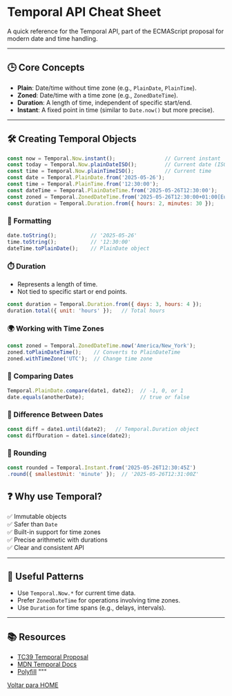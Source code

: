 # Temporal API Cheat Sheet

A quick reference for the Temporal API, part of the ECMAScript proposal for modern date and time handling.

---

## 🕒 Core Concepts

- **Plain**: Date/time without time zone (e.g., `PlainDate`, `PlainTime`).
- **Zoned**: Date/time with a time zone (e.g., `ZonedDateTime`).
- **Duration**: A length of time, independent of specific start/end.
- **Instant**: A fixed point in time (similar to `Date.now()` but more precise).

---

## 🛠️ Creating Temporal Objects

```javascript
const now = Temporal.Now.instant();                // Current instant
const today = Temporal.Now.plainDateISO();         // Current date (ISO calendar)
const time = Temporal.Now.plainTimeISO();          // Current time
const date = Temporal.PlainDate.from('2025-05-26');
const time = Temporal.PlainTime.from('12:30:00');
const dateTime = Temporal.PlainDateTime.from('2025-05-26T12:30:00');
const zoned = Temporal.ZonedDateTime.from('2025-05-26T12:30:00+01:00[Europe/London]');
const duration = Temporal.Duration.from({ hours: 2, minutes: 30 });
```

### 🔄 Formatting
```javascript
date.toString();           // '2025-05-26'
time.toString();           // '12:30:00'
dateTime.toPlainDate();    // PlainDate object
```


### ⏱️ Duration
- Represents a length of time.
- Not tied to specific start or end points.

```javascript
const duration = Temporal.Duration.from({ days: 3, hours: 4 });
duration.total({ unit: 'hours' });   // Total hours
```

### 🌍 Working with Time Zones
```javascript
const zoned = Temporal.ZonedDateTime.now('America/New_York');
zoned.toPlainDateTime();    // Converts to PlainDateTime
zoned.withTimeZone('UTC');  // Change time zone
```

### 📅 Comparing Dates

```javascript
Temporal.PlainDate.compare(date1, date2);  // -1, 0, or 1
date.equals(anotherDate);                  // true or false
```

### 📏 Difference Between Dates
```javascript
const diff = date1.until(date2);   // Temporal.Duration object
const diffDuration = date1.since(date2);
```

### 🧹 Rounding
```javascript
const rounded = Temporal.Instant.from('2025-05-26T12:30:45Z')
.round({ smallestUnit: 'minute' });  // '2025-05-26T12:31:00Z'
```

## ❓ Why use Temporal?

✅ Immutable objects  
✅ Safer than `Date`  
✅ Built-in support for time zones  
✅ Precise arithmetic with durations  
✅ Clear and consistent API  

---

## 📝 Useful Patterns

- Use `Temporal.Now.*` for current time data.
- Prefer `ZonedDateTime` for operations involving time zones.
- Use `Duration` for time spans (e.g., delays, intervals).

---

## 📚 Resources

- [TC39 Temporal Proposal](https://tc39.es/proposal-temporal/)
- [MDN Temporal Docs](https://developer.mozilla.org/en-US/docs/Web/JavaScript/Reference/Global_Objects/Temporal)
- [Polyfill](https://github.com/tc39/proposal-temporal#polyfill)
"""

[Voltar para HOME](https://github.com/pvstelles/cheat-sheet/blob/main/README.md)

  
